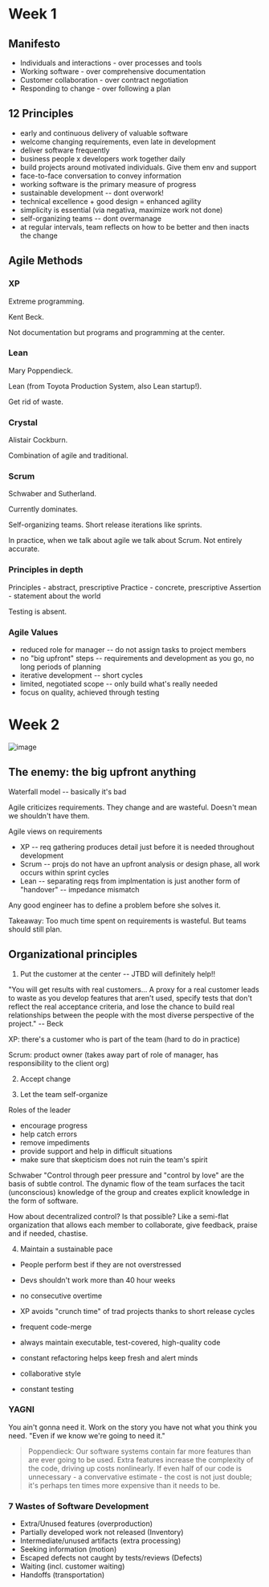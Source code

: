 # Week 1

## Manifesto

* Individuals and interactions - over processes and tools
* Working software - over comprehensive documentation
* Customer collaboration - over contract negotiation
* Responding to change - over following a plan

## 12 Principles

* early and continuous delivery of valuable software 
* welcome changing requirements, even late in development
* deliver software frequently
* business people x developers work together daily
* build projects around motivated individuals. Give them env and support
* face-to-face conversation to convey information
* working software is the primary measure of progress
* sustainable development -- dont overwork!
* technical excellence + good design = enhanced agility 
* simplicity is essential (via negativa, maximize work not done)
* self-organizing teams -- dont overmanage
* at regular intervals, team reflects on how to be better and then inacts the change

## Agile Methods

### XP

Extreme programming. 

Kent Beck. 

Not documentation but programs and programming at the center. 

### Lean

Mary Poppendieck.

Lean (from Toyota Production System, also Lean startup!).

Get rid of waste.

### Crystal

Alistair Cockburn.

Combination of agile and traditional.

### Scrum

Schwaber and Sutherland.

Currently dominates.

Self-organizing teams. Short release iterations like sprints.

In practice, when we talk about agile we talk about Scrum. Not entirely accurate.

### Principles in depth

Principles - abstract, prescriptive
Practice - concrete, prescriptive
Assertion - statement about the world

Testing is absent.

### Agile Values

* reduced role for manager -- do not assign tasks to project members
* no "big upfront" steps -- requirements and development as you go, no long periods of planning
* iterative development -- short cycles
* limited, negotiated scope -- only build what's really needed
* focus on quality, achieved through testing

# Week 2

![image](https://user-images.githubusercontent.com/3739702/37384578-ab8c72d2-278a-11e8-8d5b-4b5ed55c4385.png)

## The enemy: the big upfront anything

Waterfall model -- basically it's bad

Agile criticizes requirements. They change and are wasteful. Doesn't mean we shouldn't have them.

Agile views on requirements
* XP -- req gathering produces detail just before it is needed throughout development
* Scrum -- projs do not have an upfront analysis or design phase, all work occurs within sprint cycles
* Lean -- separating reqs from implmentation is just another form of "handover" -- impedance mismatch

Any good engineer has to define a problem before she solves it.

Takeaway: Too much time spent on requirements is wasteful. But teams should still plan.

## Organizational principles

1. Put the customer at the center -- JTBD will definitely help!!

"You will get results with real customers... A proxy for a real customer leads to waste
as you develop features that aren't used, specify tests that don't reflect the real acceptance
criteria, and lose the chance to build real relationships between the people with the most
diverse perspective of the project." -- Beck

XP: there's a customer who is part of the team (hard to do in practice)

Scrum: product owner (takes away part of role of manager, has responsibility to the client org)

2. Accept change

3. Let the team self-organize

Roles of the leader
* encourage progress
* help catch errors
* remove impediments
* provide support and help in difficult situations
* make sure that skepticism does not ruin the team's spirit

Schwaber "Control through peer pressure and "control by love" are the basis of subtle control.
The dynamic flow of the team surfaces the tacit (unconscious) knowledge of the group and creates
explicit knowledge in the form of software.

How about decentralized control? Is that possible? Like a semi-flat organization that allows
each member to collaborate, give feedback, praise and if needed, chastise.

4. Maintain a sustainable pace

* People perform best if they are not overstressed
* Devs shouldn't work more than 40 hour weeks
* no consecutive overtime
* XP avoids "crunch time" of trad projects thanks to short release cycles

* frequent code-merge
* always maintain executable, test-covered, high-quality code
* constant refactoring helps keep fresh and alert minds
* collaborative style
* constant testing

### YAGNI

You ain't gonna need it. Work on the story you have not what you think you need. "Even if we
know we're going to need it."

> Poppendieck: Our software systems contain far more features than are ever going to
be used. Extra features increase the complexity of the code, driving up costs nonlinearly.
If even half of our code is unnecessary - a convervative estimate - the cost is not just double;
it's perhaps ten times more expensive than it needs to be.

### 7 Wastes of Software Development

* Extra/Unused features (overproduction)
* Partially developed work not released (Inventory)
* Intermediate/unused artifacts (extra processing)
* Seeking information (motion)
* Escaped defects not caught by tests/reviews (Defects)
* Waiting (incl. customer waiting)
* Handoffs (transportation)
